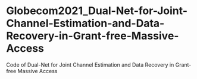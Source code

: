 # Globecom2021_Dual-Net-for-Joint-Channel-Estimation-and-Data-Recovery-in-Grant-free-Massive-Access
Code of Dual-Net for Joint Channel Estimation and Data Recovery in Grant-free Massive Access
